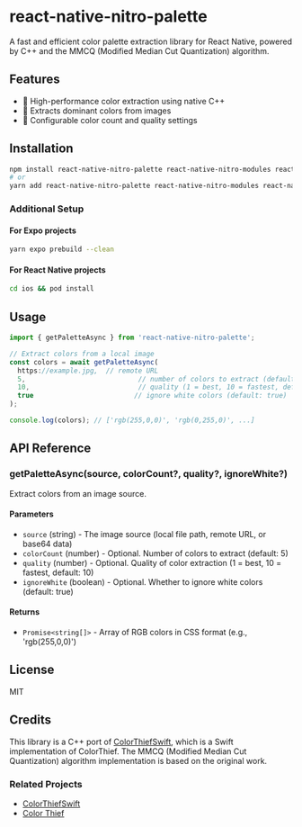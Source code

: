 # react-native-nitro-palette

A fast and efficient color palette extraction library for React Native, powered by C++ and the MMCQ (Modified Median Cut Quantization) algorithm.

## Features

- 🚀 High-performance color extraction using native C++
- 🎨 Extracts dominant colors from images
- 🔧 Configurable color count and quality settings

## Installation

```sh
npm install react-native-nitro-palette react-native-nitro-modules react-native-skia
# or
yarn add react-native-nitro-palette react-native-nitro-modules react-native-skia
```

### Additional Setup

#### For Expo projects
```sh
yarn expo prebuild --clean
```

#### For React Native projects
```sh
cd ios && pod install
```

## Usage

```typescript
import { getPaletteAsync } from 'react-native-nitro-palette';

// Extract colors from a local image
const colors = await getPaletteAsync(
  https://example.jpg,  // remote URL
  5,                            // number of colors to extract (default: 5)
  10,                           // quality (1 = best, 10 = fastest, default: 10)
  true                         // ignore white colors (default: true)
);

console.log(colors); // ['rgb(255,0,0)', 'rgb(0,255,0)', ...]
```

## API Reference

### getPaletteAsync(source, colorCount?, quality?, ignoreWhite?)

Extract colors from an image source.

#### Parameters

- `source` (string) - The image source (local file path, remote URL, or base64 data)
- `colorCount` (number) - Optional. Number of colors to extract (default: 5)
- `quality` (number) - Optional. Quality of color extraction (1 = best, 10 = fastest, default: 10)
- `ignoreWhite` (boolean) - Optional. Whether to ignore white colors (default: true)

#### Returns

- `Promise<string[]>` - Array of RGB colors in CSS format (e.g., 'rgb(255,0,0)')

## License

MIT

## Credits

This library is a C++ port of [ColorThiefSwift](https://github.com/yamoridon/ColorThiefSwift), which is a Swift implementation of ColorThief. The MMCQ (Modified Median Cut Quantization) algorithm implementation is based on the original work.

### Related Projects
- [ColorThiefSwift](https://github.com/yamoridon/ColorThiefSwift)
- [Color Thief](https://lokeshdhakar.com/projects/color-thief/)